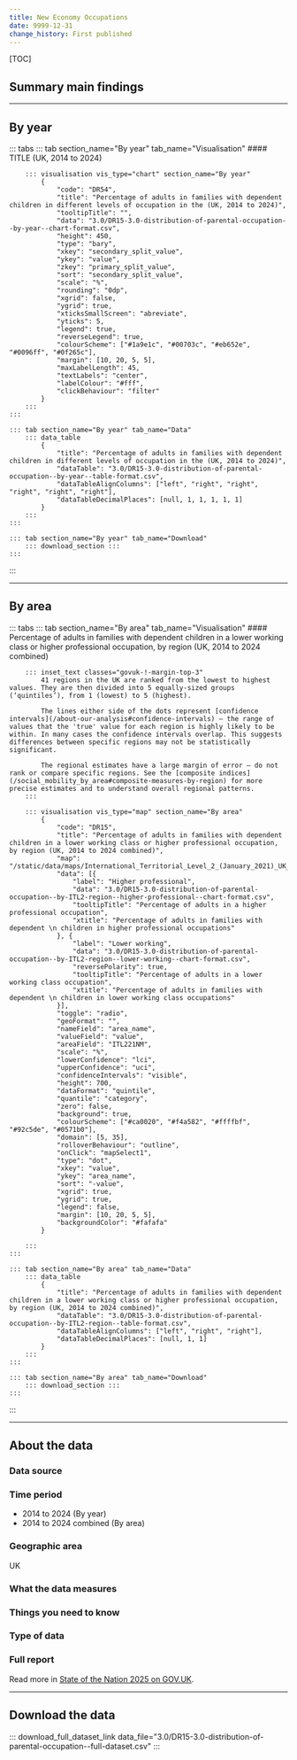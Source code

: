 ```yaml
---
title: New Economy Occupations
date: 9999-12-31
change_history: First published
---
```



[TOC]

## Summary main findings

---

## By year

::: tabs
    ::: tab section_name="By year" tab_name="Visualisation"
        #### TITLE (UK, 2014 to 2024)

        ::: visualisation vis_type="chart" section_name="By year"
            {
                "code": "DR54",
                "title": "Percentage of adults in families with dependent children in different levels of occupation in the (UK, 2014 to 2024)",
                "tooltipTitle": "",
                "data": "3.0/DR15-3.0-distribution-of-parental-occupation--by-year--chart-format.csv",
                "height": 450,
                "type": "bary",
                "xkey": "secondary_split_value",
                "ykey": "value",
                "zkey": "primary_split_value",
                "sort": "secondary_split_value",
                "scale": "%",
                "rounding": "0dp",
                "xgrid": false,
                "ygrid": true,
                "xticksSmallScreen": "abreviate",
                "yticks": 5,
                "legend": true,
                "reverseLegend": true,
                "colourScheme": ["#1a9e1c", "#00703c", "#eb652e", "#0096ff", "#0f265c"],
                "margin": [10, 20, 5, 5],
                "maxLabelLength": 45,
                "textLabels": "center",
                "labelColour": "#fff",
                "clickBehaviour": "filter"
            }
        :::
    :::

    ::: tab section_name="By year" tab_name="Data"
        ::: data_table
            {
                "title": "Percentage of adults in families with dependent children in different levels of occupation in the (UK, 2014 to 2024)",
                "dataTable": "3.0/DR15-3.0-distribution-of-parental-occupation--by-year--table-format.csv",
                "dataTableAlignColumns": ["left", "right", "right", "right", "right", "right"],
                "dataTableDecimalPlaces": [null, 1, 1, 1, 1, 1]
            }
        :::
    :::

    ::: tab section_name="By year" tab_name="Download"
        ::: download_section :::
    :::
:::

---

## By area

::: tabs
    ::: tab section_name="By area" tab_name="Visualisation"
        #### Percentage of adults in families with dependent children in a lower working class or higher professional occupation, by region (UK, 2014 to 2024 combined)

        ::: inset_text classes="govuk-!-margin-top-3"
            41 regions in the UK are ranked from the lowest to highest values. They are then divided into 5 equally-sized groups (‘quintiles’), from 1 (lowest) to 5 (highest).
            
            The lines either side of the dots represent [confidence intervals](/about-our-analysis#confidence-intervals) – the range of values that the 'true' value for each region is highly likely to be within. In many cases the confidence intervals overlap. This suggests differences between specific regions may not be statistically significant.
            
            The regional estimates have a large margin of error – do not rank or compare specific regions. See the [composite indices](/social_mobility_by_area#composite-measures-by-region) for more precise estimates and to understand overall regional patterns.
        :::

        ::: visualisation vis_type="map" section_name="By area"
            {
                "code": "DR15",
                "title": "Percentage of adults in families with dependent children in a lower working class or higher professional occupation, by region (UK, 2014 to 2024 combined)",
                "map": "/static/data/maps/International_Territorial_Level_2_(January_2021)_UK_BUC.json",
                "data": [{
                    "label": "Higher professional",
                    "data": "3.0/DR15-3.0-distribution-of-parental-occupation--by-ITL2-region--higher-professional--chart-format.csv",
                    "tooltipTitle": "Percentage of adults in a higher professional occupation",
                    "xtitle": "Percentage of adults in families with dependent \n children in higher professional occupations"
                }, {
                    "label": "Lower working",
                    "data": "3.0/DR15-3.0-distribution-of-parental-occupation--by-ITL2-region--lower-working--chart-format.csv",
                    "reversePolarity": true,
                    "tooltipTitle": "Percentage of adults in a lower working class occupation",
                    "xtitle": "Percentage of adults in families with dependent \n children in lower working class occupations"
                }],
                "toggle": "radio",
                "geoFormat": "",
                "nameField": "area_name",
                "valueField": "value",
                "areaField": "ITL221NM",
                "scale": "%",
                "lowerConfidence": "lci",
                "upperConfidence": "uci",
                "confidenceIntervals": "visible",
                "height": 700,
                "dataFormat": "quintile",
                "quantile": "category",
                "zero": false,
                "background": true,
                "colourScheme": ["#ca0020", "#f4a582", "#ffffbf", "#92c5de", "#0571b0"],
                "domain": [5, 35],
                "rolloverBehaviour": "outline",
                "onClick": "mapSelect1",
                "type": "dot",
                "xkey": "value",
                "ykey": "area_name",
                "sort": "-value",
                "xgrid": true,
                "ygrid": true,
                "legend": false,
                "margin": [10, 20, 5, 5],
                "backgroundColor": "#fafafa"
            }
                
        :::
    :::

    ::: tab section_name="By area" tab_name="Data"
        ::: data_table
            {
                "title": "Percentage of adults in families with dependent children in a lower working class or higher professional occupation, by region (UK, 2014 to 2024 combined)",
                "dataTable": "3.0/DR15-3.0-distribution-of-parental-occupation--by-ITL2-region--table-format.csv",
                "dataTableAlignColumns": ["left", "right", "right"],
                "dataTableDecimalPlaces": [null, 1, 1]
            }
        :::
    :::

    ::: tab section_name="By area" tab_name="Download"
        ::: download_section :::
    :::
:::

---

## About the data

### Data source

### Time period
* 2014 to 2024 (By year)
* 2014 to 2024 combined (By area)

### Geographic area
UK

### What the data measures

### Things you need to know


### Type of data

### Full report
Read more in [State of the Nation 2025 on GOV.UK]().

---

## Download the data

::: download_full_dataset_link data_file="3.0/DR15-3.0-distribution-of-parental-occupation--full-dataset.csv" :::
